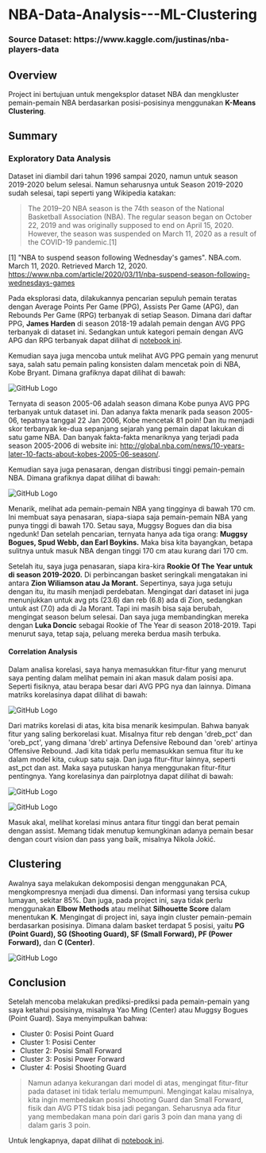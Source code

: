# NBA-Data-Analysis---ML-Clustering

<h3>Source Dataset: https://www.kaggle.com/justinas/nba-players-data </h3>

## Overview

Project ini bertujuan untuk mengeksplor dataset NBA dan mengkluster pemain-pemain NBA berdasarkan posisi-posisinya menggunakan <b>K-Means Clustering</b>. 

## Summary

### Exploratory Data Analysis

Dataset ini diambil dari tahun 1996 sampai 2020, namun untuk season 2019-2020 belum selesai. Namun seharusnya untuk Season 2019-2020 sudah selesai, tapi seperti yang Wikipedia katakan:

> The 2019–20 NBA season is the 74th season of the National Basketball Association (NBA). The regular season began on October 22, 2019 and was originally supposed to end on April 15, 2020. However, the season was suspended on March 11, 2020 as a result of the COVID-19 pandemic.[1]

[1] "NBA to suspend season following Wednesday's games". NBA.com. March 11, 2020. Retrieved March 12, 2020. https://www.nba.com/article/2020/03/11/nba-suspend-season-following-wednesdays-games

Pada eksplorasi data, dilakukannya pencarian sepuluh pemain teratas dengan Average Points Per Game (PPG), Assists Per Game (APG), dan Rebounds Per Game (RPG) terbanyak di setiap Season. Dimana dari daftar PPG, <b>James Harden</b> di season 2018-19 adalah pemain dengan AVG PPG terbanyak di dataset ini. Sedangkan untuk kategori pemain dengan AVG APG dan RPG terbanyak dapat dilihat di [notebook ini](https://github.com/Stev-create/NBA-Data-Analysis---ML-Clustering/blob/master/%20NBA-Data-Analysis---ML-Clustering.ipynb). 

Kemudian saya juga mencoba untuk melihat AVG PPG pemain yang menurut saya, salah satu pemain paling konsisten dalam mencetak poin di NBA, Kobe Bryant. Dimana grafiknya dapat dilihat di bawah:

![GitHub Logo](/images/1.png)

Ternyata di season 2005-06 adalah season dimana Kobe punya AVG PPG terbanyak untuk dataset ini. Dan adanya fakta menarik pada season 2005-06, tepatnya tanggal 22 Jan 2006, Kobe mencetak 81 poin! Dan itu menjadi skor terbanyak ke-dua sepanjang sejarah yang pemain dapat lakukan di satu game NBA. Dan banyak fakta-fakta menariknya yang terjadi pada season 2005-2006 di website ini: http://global.nba.com/news/10-years-later-10-facts-about-kobes-2005-06-season/. 

Kemudian saya juga penasaran, dengan distribusi tinggi pemain-pemain NBA. Dimana grafiknya dapat dilihat di bawah:

![GitHub Logo](/images/2.png)

Menarik, melihat ada pemain-pemain NBA yang tingginya di bawah 170 cm. Ini membuat saya penasaran, siapa-siapa saja pemain-pemain NBA yang punya tinggi di bawah 170. Setau saya, Muggsy Bogues dan dia bisa ngedunk! Dan setelah pencarian, ternyata hanya ada tiga orang: <b>Muggsy Bogues, Spud Webb, dan Earl Boykins.</b> Maka bisa kita bayangkan, betapa sulitnya untuk masuk NBA dengan tinggi 170 cm atau kurang dari 170 cm. 

Setelah itu, saya juga penasaran, siapa kira-kira <b>Rookie Of The Year untuk di season 2019-2020.</b> Di perbincangan basket seringkali mengatakan ini antara <b>Zion Wiliamson atau Ja Morant.</b> Sepertinya, saya juga setuju dengan itu, itu masih menjadi perdebatan. Mengingat dari dataset ini juga menunjukkan untuk avg pts (23.6) dan reb (6.8) ada di Zion, sedangkan untuk ast (7.0) ada di Ja Morant. Tapi ini masih bisa saja berubah, mengingat season belum selesai. Dan saya juga membandingkan mereka dengan <b>Luka Doncic</b> sebagai Rookie of The Year di season 2018-2019. Tapi menurut saya, tetap saja, peluang mereka berdua masih terbuka.

#### Correlation Analysis

Dalam analisa korelasi, saya hanya memasukkan fitur-fitur yang menurut saya penting dalam melihat pemain ini akan masuk dalam posisi apa. Seperti fisiknya, atau berapa besar dari AVG PPG nya dan lainnya. Dimana matriks korelasinya dapat dilihat di bawah:

![GitHub Logo](/images/3.png)

Dari matriks korelasi di atas, kita bisa menarik kesimpulan. Bahwa banyak fitur yang saling berkorelasi kuat. Misalnya fitur reb dengan 'dreb_pct' dan 'oreb_pct', yang dimana 'dreb' artinya Defensive Rebound dan 'oreb' artinya Offensive Rebound. Jadi kita tidak perlu memasukkan semua fitur itu ke dalam model kita, cukup satu saja. Dan juga fitur-fitur lainnya, seperti ast_pct dan ast. Maka saya putuskan hanya menggunakan fitur-fitur pentingnya. Yang korelasinya dan pairplotnya dapat dilihat di bawah:

![GitHub Logo](/images/4.png)

![GitHub Logo](/images/b.png)


Masuk akal, melihat korelasi minus antara fitur tinggi dan berat pemain dengan assist. Memang tidak menutup kemungkinan adanya pemain besar dengan court vision  dan pass yang baik, misalnya Nikola Jokić.

## Clustering 

Awalnya saya melakukan dekomposisi dengan menggunakan PCA, mengkompresnya menjadi dua dimensi. Dan informasi yang tersisa cukup lumayan, sekitar 85%. Dan juga, pada project ini, saya tidak perlu menggunakan <b>Elbow Methods</b> atau melihat <b>Silhouette Score</b> dalam menentukan <b>K</b>. Mengingat di project ini, saya ingin cluster pemain-pemain berdasarkan posisinya. Dimana dalam basket terdapat 5 posisi, yaitu <b>PG (Point Guard), SG (Shooting Guard), SF (Small Forward), PF (Power Forward),</b> dan <b>C (Center)</b>.

![GitHub Logo](/images/a.png)

## Conclusion

Setelah mencoba melakukan prediksi-prediksi pada pemain-pemain yang saya ketahui posisinya, misalnya Yao Ming (Center) atau Muggsy Bogues (Point Guard). Saya menyimpulkan bahwa:

* Cluster 0: Posisi Point Guard
* Cluster 1: Posisi Center
* Cluster 2: Posisi Small Forward
* Cluster 3: Posisi Power Forward 
* Cluster 4: Posisi Shooting Guard

> Namun adanya kekurangan dari model di atas, mengingat fitur-fitur pada dataset ini tidak terlalu memumpuni. Mengingat kalau misalnya, kita ingin membedakan posisi Shooting Guard dan Small Forward, fisik dan AVG PTS tidak bisa jadi pegangan. Seharusnya ada fitur yang membedakan mana poin dari garis 3 poin dan mana yang di dalam garis 3 poin. 

Untuk lengkapnya, dapat dilihat di [notebook ini](https://github.com/Stev-create/NBA-Data-Analysis---ML-Clustering/blob/master/%20NBA-Data-Analysis---ML-Clustering.ipynb). 













